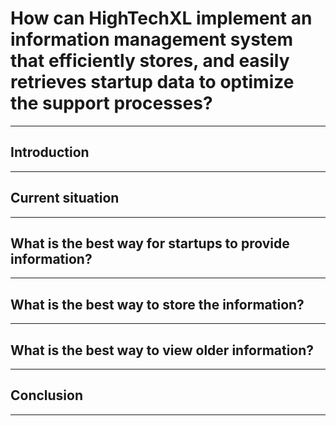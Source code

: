 
# How can HighTechXL implement an information management system that efficiently stores, and easily retrieves startup data to optimize the support processes?
***

## Introduction
***

## Current situation
***

## What is the best way for startups to provide information?
***

## What is the best way to store the information?
***

## What is the best way to view older information?
***

## Conclusion
***
